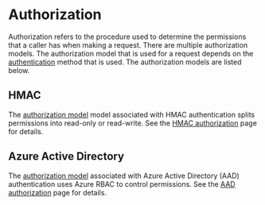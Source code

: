 ﻿# Authorization

Authorization refers to the procedure used to determine the permissions that a caller has when making a request. There are multiple authorization models. The authorization model that is used for a request depends on the [authentication](../authentication/index.md) method that is used. The authorization models are listed below.

## HMAC

The [authorization model](./hmac.md) model associated with HMAC authentication splits permissions into read-only or read-write. See the [HMAC authorization](./hmac.md) page for details.

## Azure Active Directory

The [authorization model](./aad.md) associated with Azure Active Directory (AAD) authentication uses Azure RBAC to control permissions. See the [AAD authorization](./aad.md) page for details.